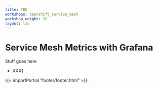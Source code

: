 ```yaml
---
title: TBD
workshops: openshift_service_mesh
workshop_weight: 32
layout: lab
---
```


# Service Mesh Metrics with Grafana
Stuff goes here


* XXX[1]

[1]: https://xxxx

{{< importPartial "footer/footer.html" >}}